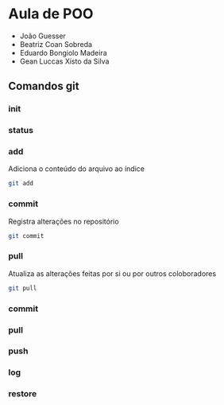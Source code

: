 # Aula de POO

- João Guesser
- Beatriz Coan Sobreda
- Eduardo Bongiolo Madeira
- Gean Luccas Xisto da Silva

## Comandos git

### init
### status

### add
Adiciona o conteúdo do arquivo ao índice 
```bash 
git add
```
### commit
Registra alterações no repositório
```bash 
git commit
```
### pull
Atualiza as alterações feitas por si ou por outros coloboradores
```bash
git pull
```
### commit 
### pull
### push
### log 
### restore
